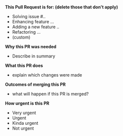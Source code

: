 **This Pull Request is for: (delete those that don't apply)**
- Solving issue #..
- Enhancing feature ...
- Adding a new feature ..
- Refactoring ...
- (custom)

**Why this PR was needed**
- Describe in summary

**What this PR does**
- explain which changes were made

**Outcomes of merging this PR**
 - what will happen if this PR is merged?

**How urgent is this PR**
- Very urgent
- Urgent
- Kinda urgent
- Not urgent
